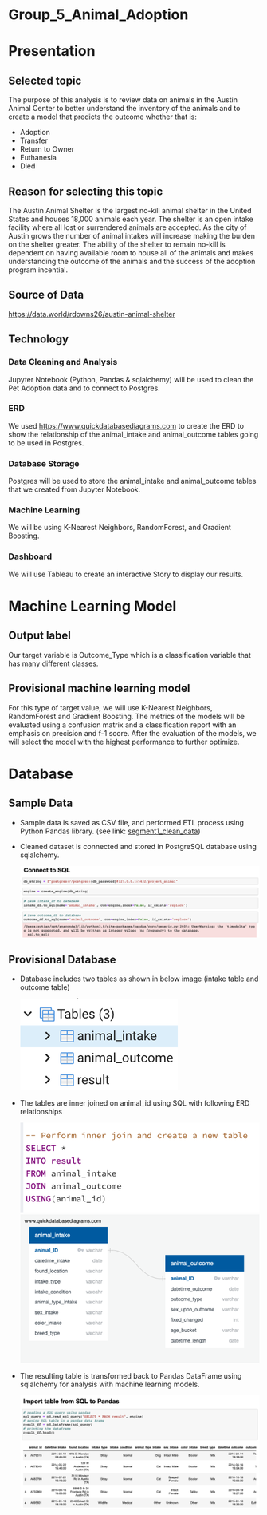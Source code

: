 # Group_5_Animal_Adoption

# Presentation

## Selected topic

The purpose of this analysis is to review data on animals in the Austin Animal Center to better understand the inventory of the animals and to create a model that predicts the outcome whether that is:

- Adoption
- Transfer
- Return to Owner
- Euthanesia
- Died

## Reason for selecting this topic

The Austin Animal Shelter is the largest no-kill animal shelter in the United States and houses 18,000 animals each year. The shelter is an open intake facility where all lost or surrendered animals are accepted. As the city of Austin grows the number of animal intakes will increase making the burden on the shelter greater. The ability of the shelter to remain no-kill is dependent on having available room to house all of the animals and makes understanding the outcome of the animals and the success of the adoption program incential.

## Source of Data

https://data.world/rdowns26/austin-animal-shelter


## Technology

### Data Cleaning and Analysis

Jupyter Notebook (Python, Pandas & sqlalchemy) will be used to clean the Pet Adoption data and to connect to Postgres.

### ERD

We used https://www.quickdatabasediagrams.com to create the ERD to show the relationship of the animal_intake and animal_outcome tables going to be used in Postgres.

### Database Storage

Postgres will be used to store the animal_intake and animal_outcome tables that we created from Jupyter Notebook.

### Machine Learning

We will be using K-Nearest Neighbors, RandomForest, and Gradient Boosting.

### Dashboard

We will use Tableau to create an interactive Story to display our results.



# Machine Learning Model

## Output label

Our target variable is Outcome_Type which is a classification variable that has many different classes. 

## Provisional machine learning model

For this type of target value, we will use K-Nearest Neighbors, RandomForest and Gradient Boosting. The metrics of the models will be evaluated using a confusion matrix and a classification report with an emphasis on precision and f-1 score. After the evaluation of the models, we will select the model with the highest performance to further optimize.

# Database

## Sample Data

- Sample data is saved as CSV file, and performed ETL process using Python Pandas library. (see link: [segment1_clean_data](https://github.com/kevinsguo/Group_5_Animal_Adoption/blob/Cathy/cathytian/segment1_clean_data.ipynb))

- Cleaned dataset is connected and stored in PostgreSQL database using sqlalchemy.

  ![](cathytian/resources/connect.png)

## Provisional Database

- Database includes two tables as shown in below image (intake table and outcome table)

  ![](cathytian/resources/tables.png)

- The tables are inner joined on animal_id using SQL with following ERD relationships

  ![](cathytian/resources/join.png)
  ![](cathytian//segment1_ERD.png)

- The resulting table is transformed back to Pandas DataFrame using sqlalchemy for analysis with machine learning models.

  ![](cathytian/resources/result.png)
